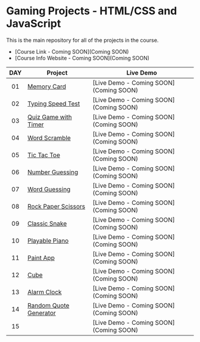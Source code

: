 # Gaming Projects - HTML/CSS and JavaScript

This is the main repository for all of the projects in the course.

-   [Course Link - Coming SOON](Coming SOON)
-   [Course Info Website - Coming SOON](Coming SOON)

|  DAY  | Project                                                                                                                     | Live Demo                                                                         |
| :-: | --------------------------------------------------------------------------------------------------------------------------- | --------------------------------------------------------------------------------- |
| 01  | [Memory Card](https://github.com/JMBoulos12/HTML-CSS-JAVASCRIPT/tree/main/Games/memory-card-game)| [Live Demo - Coming SOON](Coming SOON)|
| 02  | [Typing Speed Test](https://github.com/JMBoulos12/HTML-CSS-JAVASCRIPT/tree/main/Games/typing-speed-test-game)| [Live Demo - Coming SOON](Coming SOON)| 
| 03  | [Quiz Game with Timer](https://github.com/JMBoulos12/HTML-CSS-JAVASCRIPT/tree/main/Games/quiz-game-with-timer)| [Live Demo - Coming SOON](Coming SOON)| 
| 04  | [Word Scramble](https://github.com/JMBoulos12/HTML-CSS-JAVASCRIPT/tree/main/Games/word-scramble-gamei)| [Live Demo - Coming SOON](Coming SOON)| 
| 05  | [Tic Tac Toe](https://github.com/JMBoulos12/HTML-CSS-JAVASCRIPT/tree/main/Games/tic-tac-toe)| [Live Demo - Coming SOON](Coming SOON)| 
| 06  | [Number Guessing](https://github.com/JMBoulos12/HTML-CSS-JAVASCRIPT/tree/main/Games/number-guessing-game)| [Live Demo - Coming SOON](Coming SOON)| 
| 07  | [Word Guessing](https://github.com/JMBoulos12/HTML-CSS-JAVASCRIPT/tree/main/Games/word-guessing-game)| [Live Demo - Coming SOON](Coming SOON)| 
| 08  | [Rock Paper Scissors](https://github.com/JMBoulos12/HTML-CSS-JAVASCRIPT/tree/main/Games/rock-paper-scissors)| [Live Demo - Coming SOON](Coming SOON)| 
| 09  | [Classic Snake](https://github.com/JMBoulos12/HTML-CSS-JAVASCRIPT/tree/main/Games/classic-snake)| [Live Demo - Coming SOON](Coming SOON)| 
| 10  | [Playable Piano](https://github.com/JMBoulos12/HTML-CSS-JAVASCRIPT/tree/main/Games/playable-piano)| [Live Demo - Coming SOON](Coming SOON)| 
| 11  | [Paint App](https://github.com/JMBoulos12/HTML-CSS-JAVASCRIPT/tree/main/Games/paint-app)| [Live Demo - Coming SOON](Coming SOON)| 
| 12  | [Cube](https://github.com/JMBoulos12/HTML-CSS-JAVASCRIPT/tree/main/Games/cube)| [Live Demo - Coming SOON](Coming SOON)| 
| 13  | [Alarm Clock](https://github.com/JMBoulos12/HTML-CSS-JAVASCRIPT/tree/main/Games/alarm-clock)| [Live Demo - Coming SOON](Coming SOON)| 
| 14  | [Random Quote Generator](https://github.com/JMBoulos12/HTML-CSS-JAVASCRIPT/tree/main/Games/random-quote-generator)| [Live Demo - Coming SOON](Coming SOON)| 
| 15  | []()| [Live Demo - Coming SOON](Coming SOON)| 
